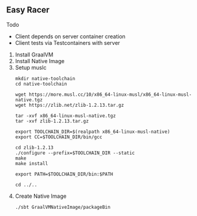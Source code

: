 Easy Racer
----------

Todo
- Client depends on server container creation
- Client tests via Testcontainers with server


1. Install GraalVM
2. Install Native Image
3. Setup muslc
    ```
    mkdir native-toolchain
    cd native-toolchain
    
    wget https://more.musl.cc/10/x86_64-linux-musl/x86_64-linux-musl-native.tgz
    wget https://zlib.net/zlib-1.2.13.tar.gz
    
    tar -xvf x86_64-linux-musl-native.tgz
    tar -xvf zlib-1.2.13.tar.gz
    
    export TOOLCHAIN_DIR=$(realpath x86_64-linux-musl-native)
    export CC=$TOOLCHAIN_DIR/bin/gcc
    
    cd zlib-1.2.13
    ./configure --prefix=$TOOLCHAIN_DIR --static
    make
    make install
    
    export PATH=$TOOLCHAIN_DIR/bin:$PATH
    
    cd ../..
    ```
4. Create Native Image
    ```
    ./sbt GraalVMNativeImage/packageBin
    ```